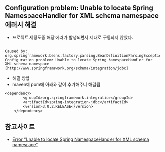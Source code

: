 ## Configuration problem: Unable to locate Spring NamespaceHandler for XML schema namespace 에러시 해결

- 프로젝트 세팅도중 해당 에러가 발생되면서 제대로 구동되지 않았다.
~~~

Caused by: org.springframework.beans.factory.parsing.BeanDefinitionParsingException: Configuration problem: Unable to locate Spring NamespaceHandler for XML schema namespace [http://www.springframework.org/schema/integration/jdbc]
~~~

- 해결 방법
- maven에 pom에 아래와 같이 추가해주니 해결됨
~~~
<dependency>
        <groupId>org.springframework.integration</groupId>
        <artifactId>spring-integration-jdbc</artifactId>
        <version>3.0.2.RELEASE</version>
    </dependency>
~~~

## 참고사이트
- [Error “Unable to locate Spring NamespaceHandler for XML schema namespace”](https://stackoverflow.com/questions/36690949/error-unable-to-locate-spring-namespacehandler-for-xml-schema-namespace)